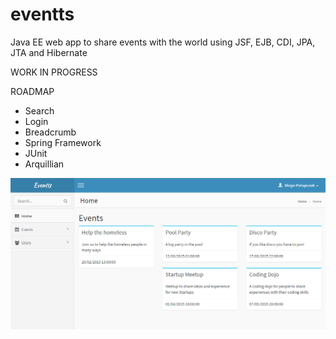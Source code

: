 # eventts

Java EE web app to share events with the world using JSF, EJB, CDI, JPA, JTA and Hibernate

WORK IN PROGRESS

ROADMAP

  - Search
  - Login
  - Breadcrumb
  - Spring Framework
  - JUnit
  - Arquillian
  



![Image](/eventts.png?raw=true)
